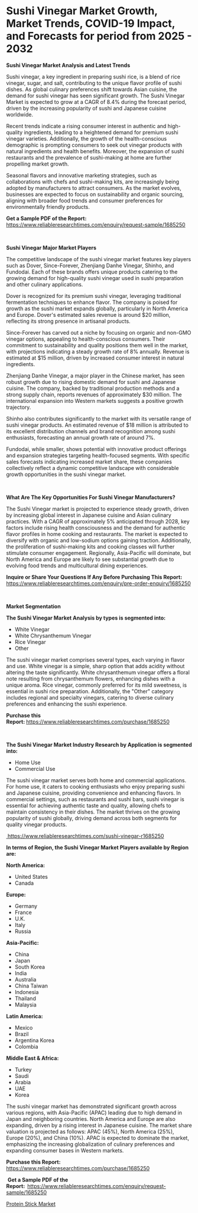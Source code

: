 <p><h1>Sushi Vinegar Market Growth, Market Trends, COVID-19 Impact, and Forecasts for period from 2025 - 2032</h1></p><p><strong>Sushi Vinegar Market Analysis and Latest Trends</strong></p>
<p><p>Sushi vinegar, a key ingredient in preparing sushi rice, is a blend of rice vinegar, sugar, and salt, contributing to the unique flavor profile of sushi dishes. As global culinary preferences shift towards Asian cuisine, the demand for sushi vinegar has seen significant growth. The Sushi Vinegar Market is expected to grow at a CAGR of 8.4% during the forecast period, driven by the increasing popularity of sushi and Japanese cuisine worldwide.</p><p>Recent trends indicate a rising consumer interest in authentic and high-quality ingredients, leading to a heightened demand for premium sushi vinegar varieties. Additionally, the growth of the health-conscious demographic is prompting consumers to seek out vinegar products with natural ingredients and health benefits. Moreover, the expansion of sushi restaurants and the prevalence of sushi-making at home are further propelling market growth. </p><p>Seasonal flavors and innovative marketing strategies, such as collaborations with chefs and sushi-making kits, are increasingly being adopted by manufacturers to attract consumers. As the market evolves, businesses are expected to focus on sustainability and organic sourcing, aligning with broader food trends and consumer preferences for environmentally friendly products.</p></p>
<p><strong>Get a Sample PDF of the Report:&nbsp;</strong> <a href="https://www.reliableresearchtimes.com/enquiry/request-sample/1685250?utm_campaign=2606&utm_medium=2&utm_source=Github&utm_content=ia&utm_term=26032025&utm_id=sushi-vinegar">https://www.reliableresearchtimes.com/enquiry/request-sample/1685250</a></p>
<p>&nbsp;</p>
<p><strong>Sushi Vinegar Major Market Players</strong></p>
<p><p>The competitive landscape of the sushi vinegar market features key players such as Dover, Since-Forever, Zhenjiang Danhe Vinegar, Shinho, and Fundodai. Each of these brands offers unique products catering to the growing demand for high-quality sushi vinegar used in sushi preparation and other culinary applications.</p><p>Dover is recognized for its premium sushi vinegar, leveraging traditional fermentation techniques to enhance flavor. The company is poised for growth as the sushi market expands globally, particularly in North America and Europe. Dover's estimated sales revenue is around $20 million, reflecting its strong presence in artisanal products.</p><p>Since-Forever has carved out a niche by focusing on organic and non-GMO vinegar options, appealing to health-conscious consumers. Their commitment to sustainability and quality positions them well in the market, with projections indicating a steady growth rate of 8% annually. Revenue is estimated at $15 million, driven by increased consumer interest in natural ingredients.</p><p>Zhenjiang Danhe Vinegar, a major player in the Chinese market, has seen robust growth due to rising domestic demand for sushi and Japanese cuisine. The company, backed by traditional production methods and a strong supply chain, reports revenues of approximately $30 million. The international expansion into Western markets suggests a positive growth trajectory.</p><p>Shinho also contributes significantly to the market with its versatile range of sushi vinegar products. An estimated revenue of $18 million is attributed to its excellent distribution channels and brand recognition among sushi enthusiasts, forecasting an annual growth rate of around 7%.</p><p>Fundodai, while smaller, shows potential with innovative product offerings and expansion strategies targeting health-focused segments. With specific sales forecasts indicating increased market share, these companies collectively reflect a dynamic competitive landscape with considerable growth opportunities in the sushi vinegar market.</p></p>
<p>&nbsp;</p>
<p><strong>What Are The Key Opportunities For Sushi Vinegar Manufacturers?</strong></p>
<p><p>The Sushi Vinegar market is projected to experience steady growth, driven by increasing global interest in Japanese cuisine and Asian culinary practices. With a CAGR of approximately 5% anticipated through 2028, key factors include rising health consciousness and the demand for authentic flavor profiles in home cooking and restaurants. The market is expected to diversify with organic and low-sodium options gaining traction. Additionally, the proliferation of sushi-making kits and cooking classes will further stimulate consumer engagement. Regionally, Asia-Pacific will dominate, but North America and Europe are likely to see substantial growth due to evolving food trends and multicultural dining experiences.</p></p>
<p><strong>Inquire or Share Your Questions If Any Before Purchasing This Report:</strong> <a href="https://www.reliableresearchtimes.com/enquiry/pre-order-enquiry/1685250?utm_campaign=2606&utm_medium=2&utm_source=Github&utm_content=ia&utm_term=26032025&utm_id=sushi-vinegar">https://www.reliableresearchtimes.com/enquiry/pre-order-enquiry/1685250</a></p>
<p>&nbsp;</p>
<p><strong>Market Segmentation</strong></p>
<p><strong>The Sushi Vinegar Market Analysis by types is segmented into:</strong></p>
<p><ul><li>White Vinegar</li><li>White Chrysanthemum Vinegar</li><li>Rice Vinegar</li><li>Other</li></ul></p>
<p><p>The sushi vinegar market comprises several types, each varying in flavor and use. White vinegar is a simple, sharp option that adds acidity without altering the taste significantly. White chrysanthemum vinegar offers a floral note resulting from chrysanthemum flowers, enhancing dishes with a unique aroma. Rice vinegar, commonly preferred for its mild sweetness, is essential in sushi rice preparation. Additionally, the "Other" category includes regional and specialty vinegars, catering to diverse culinary preferences and enhancing the sushi experience.</p></p>
<p><strong>Purchase this Report:&nbsp;</strong><a href="https://www.reliableresearchtimes.com/purchase/1685250?utm_campaign=2606&utm_medium=2&utm_source=Github&utm_content=ia&utm_term=26032025&utm_id=sushi-vinegar">https://www.reliableresearchtimes.com/purchase/1685250</a></p>
<p>&nbsp;</p>
<p><strong>The Sushi Vinegar Market Industry Research by Application is segmented into:</strong></p>
<p><ul><li>Home Use</li><li>Commercial Use</li></ul></p>
<p><p>The sushi vinegar market serves both home and commercial applications. For home use, it caters to cooking enthusiasts who enjoy preparing sushi and Japanese cuisine, providing convenience and enhancing flavors. In commercial settings, such as restaurants and sushi bars, sushi vinegar is essential for achieving authentic taste and quality, allowing chefs to maintain consistency in their dishes. The market thrives on the growing popularity of sushi globally, driving demand across both segments for quality vinegar products.</p></p>
<p><a href="https://www.reliableresearchtimes.com/sushi-vinegar-r1685250?utm_campaign=2606&utm_medium=2&utm_source=Github&utm_content=ia&utm_term=26032025&utm_id=sushi-vinegar">&nbsp;https://www.reliableresearchtimes.com/sushi-vinegar-r1685250</a></p>
<p><strong>In terms of Region, the Sushi Vinegar Market Players available by Region are:</strong></p>
<p>
    <p> <strong> North America: </strong>
        <ul>
            <li>United States</li>
            <li>Canada</li>
        </ul>
        </p> 
    <p> <strong> Europe: </strong>
        <ul>
            <li>Germany</li>
            <li>France</li>
            <li>U.K.</li>
            <li>Italy</li>
            <li>Russia</li>
        </ul>
        </p> 
    <p> <strong> Asia-Pacific: </strong>
        <ul>
            <li>China</li>
            <li>Japan</li>
            <li>South Korea</li>
            <li>India</li>
            <li>Australia</li>
            <li>China Taiwan</li>
            <li>Indonesia</li>
            <li>Thailand</li>
            <li>Malaysia</li>
        </ul>
        </p> 
    <p> <strong> Latin America: </strong>
        <ul>
            <li>Mexico</li>
            <li>Brazil</li>
            <li>Argentina Korea</li>
            <li>Colombia</li>
        </ul>
        </p> 
    <p> <strong> Middle East & Africa: </strong>
        <ul>
            <li>Turkey</li>
            <li>Saudi</li>
            <li>Arabia</li>
            <li>UAE</li>
            <li>Korea</li>
        </ul>
    </p>
    </p>
<p><p>The sushi vinegar market has demonstrated significant growth across various regions, with Asia-Pacific (APAC) leading due to high demand in Japan and neighboring countries. North America and Europe are also expanding, driven by a rising interest in Japanese cuisine. The market share valuation is projected as follows: APAC (45%), North America (25%), Europe (20%), and China (10%). APAC is expected to dominate the market, emphasizing the increasing globalization of culinary preferences and expanding consumer bases in Western markets.</p></p>
<p><strong>Purchase this Report: </strong><a href="https://www.reliableresearchtimes.com/purchase/1685250?utm_campaign=2606&utm_medium=2&utm_source=Github&utm_content=ia&utm_term=26032025&utm_id=sushi-vinegar">https://www.reliableresearchtimes.com/purchase/1685250</a></p>
<p>&nbsp;<strong>Get a Sample PDF of the Report:&nbsp;&nbsp;</strong><a href="https://www.reliableresearchtimes.com/enquiry/request-sample/1685250?utm_campaign=2606&utm_medium=2&utm_source=Github&utm_content=ia&utm_term=26032025&utm_id=sushi-vinegar">https://www.reliableresearchtimes.com/enquiry/request-sample/1685250</a></p>
<p><strong></strong></p>
<p><p><a href="https://github.com/ulyssacrayne00231/Market-Research-Report-List-1/blob/main/protein-stick-market.md?utm_campaign=2606&utm_medium=2&utm_source=Github&utm_content=ia&utm_term=26032025&utm_id=sushi-vinegar">Protein Stick Market</a></p></p>
